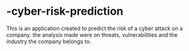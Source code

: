# -cyber-risk-prediction
This is an application created to predict the risk of a cyber attack on a company. the analysis made were on threats, vulnerabilities and the industry the company belongs to. 
